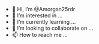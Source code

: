 - 👋 Hi, I’m @Amorgan25rdr
- 👀 I’m interested in ...
- 🌱 I’m currently learning ...
- 💞️ I’m looking to collaborate on ...
- 📫 How to reach me ...

<!---
Amorgan25rdr/Amorgan25rdr is a ✨ special ✨ repository because its `README.md` (this file) appears on your GitHub profile.
You can click the Preview link to take a look at your changes.
--->
